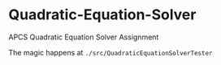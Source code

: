 # Quadratic-Equation-Solver
APCS Quadratic Equation Solver Assignment

The magic happens at `./src/QuadraticEquationSolverTester`
